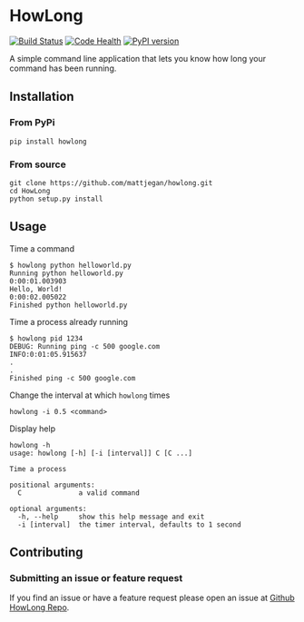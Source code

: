# HowLong

[![Build Status](https://travis-ci.org/mattjegan/HowLong.svg?branch=master)](https://travis-ci.org/mattjegan/HowLong)
[![Code Health](https://landscape.io/github/mattjegan/HowLong/master/landscape.svg?style=flat)](https://landscape.io/github/mattjegan/HowLong/master)
[![PyPI version](https://badge.fury.io/py/howlong.svg)](https://badge.fury.io/py/howlong)

A simple command line application that lets you know how long your command has been running.

## Installation

### From PyPi

```
pip install howlong
```

### From source

```
git clone https://github.com/mattjegan/howlong.git
cd HowLong
python setup.py install
```

## Usage

Time a command
```
$ howlong python helloworld.py
Running python helloworld.py
0:00:01.003903
Hello, World!
0:00:02.005022
Finished python helloworld.py
```

Time a process already running
```
$ howlong pid 1234
DEBUG: Running ping -c 500 google.com
INFO:0:01:05.915637
.
.
Finished ping -c 500 google.com
```

Change the interval at which `howlong` times
```
howlong -i 0.5 <command>
```

Display help
```
howlong -h
usage: howlong [-h] [-i [interval]] C [C ...]

Time a process

positional arguments:
  C              a valid command

optional arguments:
  -h, --help     show this help message and exit
  -i [interval]  the timer interval, defaults to 1 second
```

## Contributing

### Submitting an issue or feature request

If you find an issue or have a feature request please open an issue at [Github HowLong Repo](https://github.com/mattjegan/howlong).

